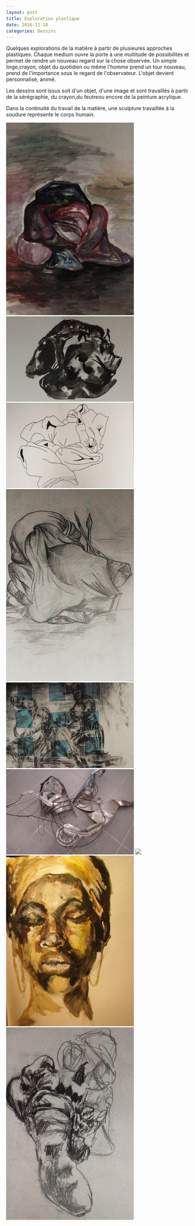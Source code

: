 ```yaml
---
layout: post
title: Exploration plastique
date: 2016-11-18
categories: Dessins
---
```


Quelques explorations de la matière à partir de plusieures approches plastiques. Chaque medium ouvre la porte à 
une multitude de possibilités et permet de rendre un nouveau regard sur la chose observée. Un simple linge,crayon, 
objet du quotidien ou même l'homme prend un tour nouveau, prend de l'importance sous le regard de l'observateur.
L'objet devient personnalisé, animé.

Les dessins sont issus soit d'un objet, d'une image et sont travaillés à partir 
de la sérégraphie, du crayon,du feutreou encore de la peinture acrylique.

Dans la continuité du travail de la matière, une sculpture travaillée à la soudure représente le corps humain.

<a href="/images/fulls/D1.jpg" target="_blank"><img src="/images/fulls/D1.jpg" width="350"></a> <a href="/images/fulls/D2.jpg" target="_blank"><img src="/images/fulls/D2.jpg" width="350"></a> <a href="/images/fulls/D3.jpg" target="_blank"><img src="/images/fulls/D3.jpg" width="350"></a> <a href="/images/fulls/D4.jpg" target="_blank"><img src="/images/fulls/D4.jpg" width="350"></a>
<a href="/images/fulls/D5.jpg" target="_blank"><img src="/images/fulls/D5.jpg" width="350"></a> <a href="/images/fulls/D6.jpg" target="_blank"><img src="/images/fulls/D6.jpg" width="350"></a> <a href="/images/fulls/D7.jpg" target="_blank"><img src="/images/fulls/D7.jpg" width="350"></a> <a href="/images/fulls/D8.jpg" target="_blank"><img src="/images/fulls/D8.jpg" width="350"></a> <a href="/images/fulls/D9.jpg" target="_blank"><img src="/images/fulls/D9.jpg" width="350"></a>
